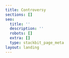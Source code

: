 ```yaml
---
title: Controversy
sections: []
seo:
  title: ''
  description: ''
  robots: []
  extra: []
  type: stackbit_page_meta
layout: landing
---
```


